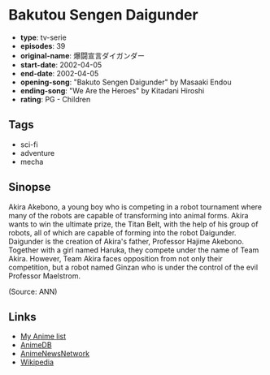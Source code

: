 # Bakutou Sengen Daigunder

-   **type**: tv-serie
-   **episodes**: 39
-   **original-name**: 爆闘宣言ダイガンダー
-   **start-date**: 2002-04-05
-   **end-date**: 2002-04-05
-   **opening-song**: "Bakuto Sengen Daigunder" by Masaaki Endou
-   **ending-song**: "We Are the Heroes" by Kitadani Hiroshi
-   **rating**: PG - Children

## Tags

-   sci-fi
-   adventure
-   mecha

## Sinopse

Akira Akebono, a young boy who is competing in a robot tournament where many of the robots are capable of transforming into animal forms. Akira wants to win the ultimate prize, the Titan Belt, with the help of his group of robots, all of which are capable of forming into the robot Daigunder. Daigunder is the creation of Akira's father, Professor Hajime Akebono. Together with a girl named Haruka, they compete under the name of Team Akira. However, Team Akira faces opposition from not only their competition, but a robot named Ginzan who is under the control of the evil Professor Maelstrom.

(Source: ANN)

## Links

-   [My Anime list](https://myanimelist.net/anime/3271/Bakutou_Sengen_Daigunder)
-   [AnimeDB](http://anidb.info/perl-bin/animedb.pl?show=anime&aid=920)
-   [AnimeNewsNetwork](http://www.animenewsnetwork.com/encyclopedia/anime.php?id=1205)
-   [Wikipedia](http://en.wikipedia.org/wiki/Daigunder)
